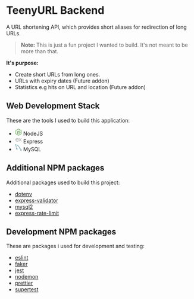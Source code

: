 # TeenyURL Backend

A URL shortening API, which provides short aliases for redirection of long URLs.

> **Note:** This is just a fun project I wanted to build. It's not meant to be more than that.

**It's purpose:**

* Create short URLs from long ones.
* URLs with expiry dates (Future addon)
* Statistics e.g hits on URL and location (Future addon)  

## Web Development Stack
These are the tools I used to build this application:

* ![](readme_images/nodejs.png) NodeJS
* ![](readme_images/express.png) Express
* ![](readme_images/mysql.png) MySQL  

## Additional NPM packages
Additional packages used to build this project:

* [dotenv](https://www.npmjs.com/package/dotenv)
* [express-validator](https://www.npmjs.com/package/express-validator)
* [mysql2](https://www.npmjs.com/package/mysql2)
* [express-rate-limit](https://www.npmjs.com/package/express-rate-limit)

## Development NPM packages
These are packages i used for development and testing:

* [eslint](https://www.npmjs.com/package/eslint)
* [faker](https://www.npmjs.com/package/faker)
* [jest](https://www.npmjs.com/package/jest)
* [nodemon](https://www.npmjs.com/package/nodemon)
* [prettier](https://www.npmjs.com/package/prettier)
* [supertest](https://www.npmjs.com/package/supertest)

